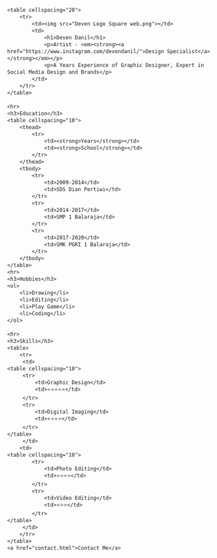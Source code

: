 <html>

<head>
    <meta charset="UTF-8">
    <meta http-equiv="X-UA-Compatible" content="IE=edge">
    <meta name="viewport" content="width=device-width, initial-scale=1.0">
    <title>Deven Personal Website</title>
</head>
<body>
    
    <table cellspacing="20">
        <tr>
            <td><img src="Deven Logo Square web.png"></td>
            <td>
                <h1>Deven Danil</h1>
                <p>Artist - <em><strong><a href="https://www.instagram.com/devendanil/">Design Specialist</a></strong></em></p>
                <p>A Years Experience of Graphic Designer, Expert in Social Media Design and Brands</p>
            </td>
        </tr>
    </table>
    
    <hr>
    <h3>Education</h3>
    <table cellspacing="10">
        <thead>
            <tr>
                <td><strong>Years</strong></td>
                <td><strong>School</strong></td>
            </tr>
        </thead>
        <tbody>
            <tr>
                <td>2009-2014</td>
                <td>SDS Dian Pertiwi</td>
            </tr>
            <tr>
                <td>2014-2017</td>
                <td>SMP 1 Balaraja</td>
            </tr>
            <tr>
                <td>2017-2020</td>
                <td>SMK PGRI 1 Balaraja</td>
            </tr>
        </tbody>
    </table>
    <hr>
    <h3>Hobbies</h3>
    <ol>
        <li>Drawing</li>
        <li>Editing</li>
        <li>Play Game</li>
        <li>Coding</li>
    </ol>
    
    <hr>
    <h3>Skills</h3>
    <table>
        <tr>
         <td>
    <table cellspacing="10">
         <tr>
             <td>Graphic Design</td>
             <td>⭐⭐⭐⭐⭐</td>
         </tr>
         <tr>
             <td>Digital Imaging</td>
             <td>⭐⭐⭐⭐</td>
         </tr>
    </table>     
         </td>
        <td>
    <table cellspacing="10">        
            <tr>
                <td>Photo Editing</td>
                <td>⭐⭐⭐⭐</td>
            </tr>
            <tr>
                <td>Video Editing</td>
                <td>⭐⭐⭐</td>
            </tr>
    </table>        
         </td>
        </tr> 
    </table>
    <a href="contact.html">Contact Me</a>
</body>

</html>
